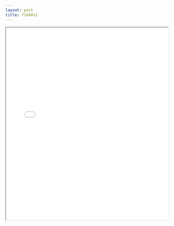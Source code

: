 ```yaml
---
layout: post
title: f1040s1
---
```


<div class="pdf-container">
<iframe src="ea/assets/pdfs/f1040s1.pdf" height="600" width="100%" allowFullScreen="true"></iframe>
</div>

